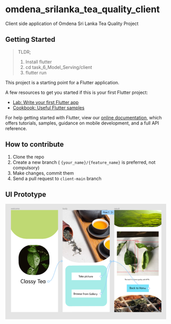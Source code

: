 # omdena_srilanka_tea_quality_client

Client side application of Omdena Sri Lanka Tea Quality Project

## Getting Started

> TLDR;
>
> 1.  Install flutter
> 2.  cd task_6_Model_Serving/client
> 3.  flutter run

This project is a starting point for a Flutter application.

A few resources to get you started if this is your first Flutter project:

- [Lab: Write your first Flutter app](https://flutter.dev/docs/get-started/codelab)
- [Cookbook: Useful Flutter samples](https://flutter.dev/docs/cookbook)

For help getting started with Flutter, view our
[online documentation](https://flutter.dev/docs), which offers tutorials,
samples, guidance on mobile development, and a full API reference.

## How to contribute

1. Clone the repo
2. Create a new branch ( `{your_name}/{feature_name}` is preferred, not compulsory)
3. Make changes, commit them
4. Send a pull request to `client-main` branch

## UI Prototype

<img src="ux_design.png">
